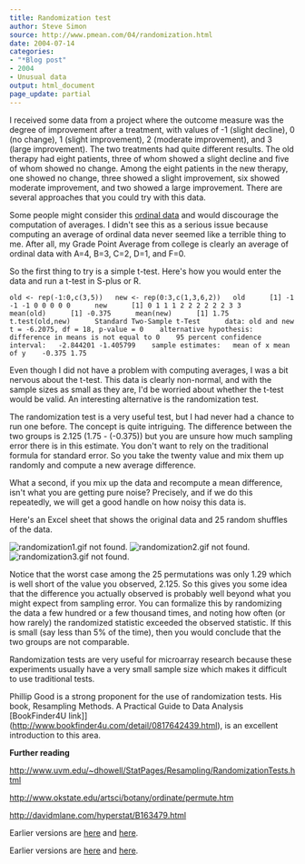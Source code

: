 ```yaml
---
title: Randomization test
author: Steve Simon
source: http://www.pmean.com/04/randomization.html
date: 2004-07-14
categories:
- "*Blog post"
- 2004
- Unusual data
output: html_document
page_update: partial
---
```

I received some data from a project where the outcome measure was the
degree of improvement after a treatment, with values of -1 (slight
decline), 0 (no change), 1 (slight improvement), 2 (moderate
improvement), and 3 (large improvement). The two treatments had quite
different results. The old therapy had eight patients, three of whom
showed a slight decline and five of whom showed no change. Among the
eight patients in the new therapy, one showed no change, three showed a
slight improvement, six showed moderate improvement, and two showed a
large improvement. There are several approaches that you could try with
this data.

Some people might consider this [ordinal
data](www.childrensmercy.org/definitions/ordinal.htm) and would
discourage the computation of averages. I didn't see this as a serious
issue because computing an average of ordinal data never seemed like a
terrible thing to me. After all, my Grade Point Average from college is
clearly an average of ordinal data with A=4, B=3, C=2, D=1, and F=0.

So the first thing to try is a simple t-test. Here's how you would
enter the data and run a t-test in S-plus or R.

`old <- rep(-1:0,c(3,5))   new <- rep(0:3,c(1,3,6,2))   old      [1] -1 -1 -1 0 0 0 0 0      new      [1] 0 1 1 1 2 2 2 2 2 2 3 3      mean(old)      [1] -0.375      mean(new)      [1] 1.75        t.test(old,new)      Standard Two-Sample t-Test      data: old and new    t = -6.2075, df = 18, p-value = 0    alternative hypothesis: difference in means is not equal to 0    95 percent confidence interval:   -2.844201 -1.405799    sample estimates:   mean of x mean of y    -0.375 1.75`

Even though I did not have a problem with computing averages, I was a
bit nervous about the t-test. This data is clearly non-normal, and with
the sample sizes as small as they are, I'd be worried about whether the
t-test would be valid. An interesting alternative is the randomization
test.

The randomization test is a very useful test, but I had never had a
chance to run one before. The concept is quite intriguing. The
difference between the two groups is 2.125 (1.75 - (-0.375)) but you are
unsure how much sampling error there is in this estimate. You don't
want to rely on the traditional formula for standard error. So you take
the twenty value and mix them up randomly and compute a new average
difference.

What a second, if you mix up the data and recompute a mean difference,
isn't what you are getting pure noise? Precisely, and if we do this
repeatedly, we will get a good handle on how noisy this data is.

Here's an Excel sheet that shows the original data and 25 random
shuffles of the data.

![randomization1.gif not found.](http://www.pmean.com/new-images/04/randomization01.png)
![randomization2.gif not found.](http://www.pmean.com/new-images/04/randomization02.png)
![randomization3.gif not found.](http://www.pmean.com/new-images/04/randomization03.png)

Notice that the worst case among the 25 permutations was only 1.29 which
is well short of the value you observed, 2.125. So this gives you some
idea that the difference you actually observed is probably well beyond
what you might expect from sampling error. You can formalize this by
randomizing the data a few hundred or a few thousand times, and noting
how often (or how rarely) the randomized statistic exceeded the observed
statistic. If this is small (say less than 5% of the time), then you
would conclude that the two groups are not comparable.

Randomization tests are very useful for microarray research because
these experiments usually have a very small sample size which makes it
difficult to use traditional tests.

Phillip Good is a strong proponent for the use of randomization tests.
His book, Resampling Methods. A Practical Guide to Data Analysis
[BookFinder4U
link]](http://www.bookfinder4u.com/detail/0817642439.html), is an
excellent introduction to this area.

**Further reading**

<http://www.uvm.edu/~dhowell/StatPages/Resampling/RandomizationTests.html>

<http://www.okstate.edu/artsci/botany/ordinate/permute.htm>

<http://davidmlane.com/hyperstat/B163479.html>

Earlier versions are [here][sim1] and [here][sim2].

Earlier versions are [here][sim1] and [here][sim2].

[sim1]: http://www.pmean.com/04/randomization.html
[sim2]: http://new.pmean.com/randomization/

